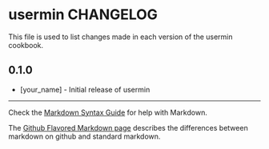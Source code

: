 usermin CHANGELOG
=================

This file is used to list changes made in each version of the usermin cookbook.

0.1.0
-----
- [your_name] - Initial release of usermin

- - -
Check the [Markdown Syntax Guide](http://daringfireball.net/projects/markdown/syntax) for help with Markdown.

The [Github Flavored Markdown page](http://github.github.com/github-flavored-markdown/) describes the differences between markdown on github and standard markdown.
